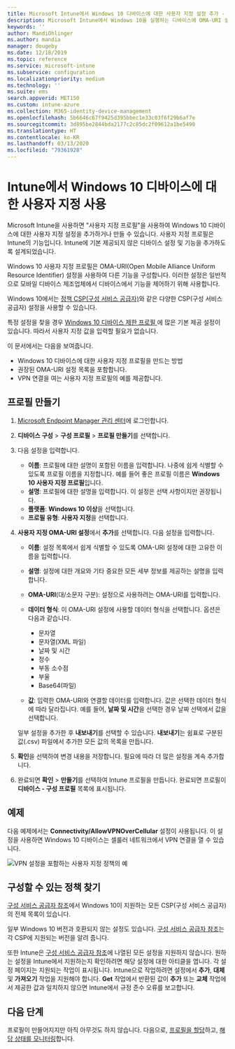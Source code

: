 ```yaml
---
title: Microsoft Intune에서 Windows 10 디바이스에 대한 사용자 지정 설정 추가 - Azure | Microsoft Docs
description: Microsoft Intune에서 Windows 10을 실행하는 디바이스에 OMA-URI 설정을 사용하려면 사용자 지정 프로필을 추가하거나 만듭니다. 사용자 지정 프로필을 사용하여 사용자 지정 설정을 추가합니다.
keywords: ''
author: MandiOhlinger
ms.author: mandia
manager: dougeby
ms.date: 12/18/2019
ms.topic: reference
ms.service: microsoft-intune
ms.subservice: configuration
ms.localizationpriority: medium
ms.technology: ''
ms.suite: ems
search.appverid: MET150
ms.custom: intune-azure
ms.collection: M365-identity-device-management
ms.openlocfilehash: 5b6646c67f9425d395bbec1e33c03f6f29b6af7e
ms.sourcegitcommit: 3d895be2844bda2177c2c85dc2f09612a1be5490
ms.translationtype: HT
ms.contentlocale: ko-KR
ms.lasthandoff: 03/13/2020
ms.locfileid: "79361928"
---
```

# <a name="use-custom-settings-for-windows-10-devices-in-intune"></a>Intune에서 Windows 10 디바이스에 대한 사용자 지정 사용

Microsoft Intune을 사용하면 "사용자 지정 프로필"을 사용하여 Windows 10 디바이스에 대한 사용자 지정 설정을 추가하거나 만들 수 있습니다. 사용자 지정 프로필은 Intune의 기능입니다. Intune에 기본 제공되지 않은 디바이스 설정 및 기능을 추가하도록 설계되었습니다.

Windows 10 사용자 지정 프로필은 OMA-URI(Open Mobile Alliance Uniform Resource Identifier) 설정을 사용하여 다른 기능을 구성합니다. 이러한 설정은 일반적으로 모바일 디바이스 제조업체에서 디바이스에서 기능을 제어하기 위해 사용합니다. 

Windows 10에서는 [정책 CSP(구성 서비스 공급자)](https://technet.microsoft.com/itpro/windows/manage/how-it-pros-can-use-configuration-service-providers)와 같은 다양한 CSP(구성 서비스 공급자) 설정을 사용할 수 있습니다.

특정 설정을 찾을 경우 [Windows 10 디바이스 제한 프로필 ](device-restrictions-windows-10.md)에 많은 기본 제공 설정이 있습니다. 따라서 사용자 지정 값을 입력할 필요가 없습니다.

이 문서에서는 다음을 보여줍니다.

- Windows 10 디바이스에 대한 사용자 지정 프로필을 만드는 방법
- 권장된 OMA-URI 설정 목록을 포함합니다.
- VPN 연결을 여는 사용자 지정 프로필의 예를 제공합니다.

## <a name="create-the-profile"></a>프로필 만들기

1. [Microsoft Endpoint Manager 관리 센터](https://go.microsoft.com/fwlink/?linkid=2109431)에 로그인합니다.
2. **디바이스 구성** > **구성 프로필** > **프로필 만들기**를 선택합니다.
3. 다음 설정을 입력합니다.

    - **이름**: 프로필에 대한 설명이 포함된 이름을 입력합니다. 나중에 쉽게 식별할 수 있도록 프로필 이름을 지정합니다. 예를 들어 좋은 프로필 이름은 **Windows 10 사용자 지정 프로필**입니다.
    - **설명**: 프로필에 대한 설명을 입력합니다. 이 설정은 선택 사항이지만 권장됩니다.
    - **플랫폼**: **Windows 10 이상**을 선택합니다.
    - **프로필 유형**: **사용자 지정**을 선택합니다.

4. **사용자 지정 OMA-URI 설정**에서 **추가**를 선택합니다. 다음 설정을 입력합니다.

    - **이름**: 설정 목록에서 쉽게 식별할 수 있도록 OMA-URI 설정에 대한 고유한 이름을 입력합니다.
    - **설명**: 설정에 대한 개요와 기타 중요한 모든 세부 정보를 제공하는 설명을 입력합니다.
    - **OMA-URI**(대/소문자 구분): 설정으로 사용하려는 OMA-URI를 입력합니다.
    - **데이터 형식**: 이 OMA-URI 설정에 사용할 데이터 형식을 선택합니다. 옵션은 다음과 같습니다.

        - 문자열
        - 문자열(XML 파일)
        - 날짜 및 시간
        - 정수
        - 부동 소수점
        - 부울
        - Base64(파일)

    - **값**: 입력한 OMA-URI와 연결할 데이터를 입력합니다. 값은 선택한 데이터 형식에 따라 달라집니다. 예를 들어, **날짜 및 시간**을 선택한 경우 날짜 선택에서 값을 선택합니다.

    일부 설정을 추가한 후 **내보내기**를 선택할 수 있습니다. **내보내기**는 쉼표로 구분된 값(.csv) 파일에서 추가한 모든 값의 목록을 만듭니다.

5. **확인**을 선택하여 변경 내용을 저장합니다. 필요에 따라 더 많은 설정을 계속 추가합니다.
6. 완료되면 **확인** > **만들기**를 선택하여 Intune 프로필을 만듭니다. 완료되면 프로필이 **디바이스 - 구성 프로필** 목록에 표시됩니다.

## <a name="example"></a>예제

다음 예제에서는 **Connectivity/AllowVPNOverCellular** 설정이 사용됩니다. 이 설정을 사용하면 Windows 10 디바이스는 셀룰러 네트워크에서 VPN 연결을 열 수 있습니다.

![VPN 설정을 포함하는 사용자 지정 정책의 예](./media/custom-settings-windows-10/custom-policy-example.png)

## <a name="find-the-policies-you-can-configure"></a>구성할 수 있는 정책 찾기

[구성 서비스 공급자 참조](https://msdn.microsoft.com/windows/hardware/commercialize/customize/mdm/configuration-service-provider-reference)에서 Windows 10이 지원하는 모든 CSP(구성 서비스 공급자)의 전체 목록이 있습니다.

일부 Windows 10 버전과 호환되지 않는 설정도 있습니다. [구성 서비스 공급자 참조](https://msdn.microsoft.com/windows/hardware/commercialize/customize/mdm/configuration-service-provider-reference)는 각 CSP에 지원되는 버전을 알려 줍니다.

또한 Intune은 [구성 서비스 공급자 참조](https://msdn.microsoft.com/windows/hardware/commercialize/customize/mdm/configuration-service-provider-reference)에 나열된 모든 설정을 지원하지 않습니다. 원하는 설정을 Intune에서 지원하는지 확인하려면 해당 설정에 대한 아티클을 엽니다. 각 설정 페이지는 지원되는 작업이 표시됩니다. Intune으로 작업하려면 설정에서 **추가**, **대체** 및 **가져오기** 작업을 지원해야 합니다. **Get** 작업에서 반환된 값이 **추가** 또는 **교체** 작업에서 제공한 값과 일치하지 않으면 Intune에서 규정 준수 오류를 보고합니다.

## <a name="next-steps"></a>다음 단계

프로필이 만들어지지만 아직 아무것도 하지 않습니다. 다음으로, [프로필을 할당](device-profile-assign.md)하고, [해당 상태를 모니터링](device-profile-monitor.md)합니다.

